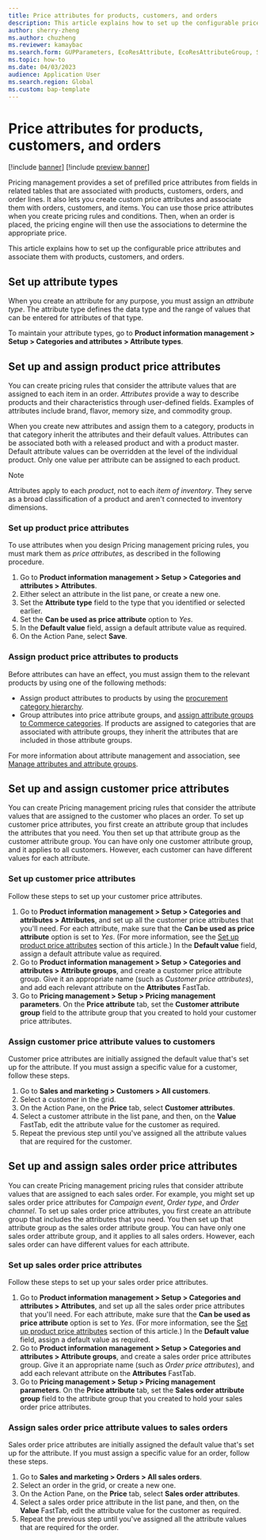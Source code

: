 ```yaml
---
title: Price attributes for products, customers, and orders
description: This article explains how to set up the configurable price attributes and link them to the products, customers, and orders.
author: sherry-zheng
ms.author: chuzheng
ms.reviewer: kamaybac
ms.search.form: GUPParameters, EcoResAttribute, EcoResAttributeGroup, SalesTable
ms.topic: how-to
ms.date: 04/03/2023
audience: Application User
ms.search.region: Global
ms.custom: bap-template
---
```


# Price attributes for products, customers, and orders

[!include [banner](../includes/banner.md)]
[!include [preview banner](../includes/preview-banner.md)]
<!-- KFM: Preview until further notice -->

Pricing management provides a set of prefilled price attributes from fields in related tables that are associated with products, customers, orders, and order lines. It also lets you create custom price attributes and associate them with orders, customers, and items. You can use those price attributes when you create pricing rules and conditions. Then, when an order is placed, the pricing engine will then use the associations to determine the appropriate price.

This article explains how to set up the configurable price attributes and associate them with products, customers, and orders.

## Set up attribute types

When you create an attribute for any purpose, you must assign an *attribute type*. The attribute type defines the data type and the range of values that can be entered for attributes of that type.

To maintain your attribute types, go to **Product information management \> Setup \> Categories and attributes \> Attribute types**.

## Set up and assign product price attributes

You can create pricing rules that consider the attribute values that are assigned to each item in an order. *Attributes* provide a way to describe products and their characteristics through user-defined fields. Examples of attributes include brand, flavor, memory size, and commodity group.

When you create new attributes and assign them to a category, products in that category inherit the attributes and their default values. Attributes can be associated both with a released product and with a product master. Default attribute values can be overridden at the level of the individual product. Only one value per attribute can be assigned to each product.

> [!NOTE]
> Attributes apply to each *product*, not to each *item of inventory*. They serve as a broad classification of a product and aren't connected to inventory dimensions.

### <a name="price-attributes"></a>Set up product price attributes

To use attributes when you design Pricing management pricing rules, you must mark them as *price attributes*, as described in the following procedure.

1. Go to **Product information management \> Setup \> Categories and attributes \> Attributes**.
1. Either select an attribute in the list pane, or create a new one.
1. Set the **Attribute type** field to the type that you identified or selected earlier.
1. Set the **Can be used as price attribute** option to *Yes*.
1. In the **Default value** field, assign a default attribute value as required.
1. On the Action Pane, select **Save**.

### Assign product price attributes to products

Before attributes can have an effect, you must assign them to the relevant products by using one of the following methods:

- Assign product attributes to products by using the [procurement category hierarchy](../procurement/tasks/set-up-procurement-category-hierarchy.md).
- Group attributes into price attribute groups, and [assign attribute groups to Commerce categories](../../commerce/attribute-attributegroups-lifecycle.md). If products are assigned to categories that are associated with attribute groups, they inherit the attributes that are included in those attribute groups.

For more information about attribute management and association, see [Manage attributes and attribute groups](../../commerce/attribute-attributegroups-lifecycle.md).

## Set up and assign customer price attributes

You can create Pricing management pricing rules that consider the attribute values that are assigned to the customer who places an order. To set up customer price attributes, you first create an attribute group that includes the attributes that you need. You then set up that attribute group as the customer attribute group. You can have only one customer attribute group, and it applies to all customers. However, each customer can have different values for each attribute.

### Set up customer price attributes

Follow these steps to set up your customer price attributes.

1. Go to **Product information management \> Setup \> Categories and attributes \> Attributes**, and set up all the customer price attributes that you'll need. For each attribute, make sure that the **Can be used as price attribute** option is set to *Yes*. (For more information, see the [Set up product price attributes](#price-attributes) section of this article.) In the **Default value** field, assign a default attribute value as required.
1. Go to **Product information management \> Setup \> Categories and attributes \> Attribute groups**, and create a customer price attribute group. Give it an appropriate name (such as *Customer price attributes*), and add each relevant attribute on the **Attributes** FastTab.
1. Go to **Pricing management \> Setup \> Pricing management parameters**. On the **Price attribute** tab, set the **Customer attribute group** field to the attribute group that you created to hold your customer price attributes.

### Assign customer price attribute values to customers

Customer price attributes are initially assigned the default value that's set up for the attribute. If you must assign a specific value for a customer, follow these steps.

1. Go to **Sales and marketing \> Customers \> All customers**.
1. Select a customer in the grid.
1. On the Action Pane, on the **Price** tab, select **Customer attributes**.
1. Select a customer attribute in the list pane, and then, on the **Value** FastTab, edit the attribute value for the customer as required.
1. Repeat the previous step until you've assigned all the attribute values that are required for the customer.

## Set up and assign sales order price attributes

You can create Pricing management pricing rules that consider attribute values that are assigned to each sales order. For example, you might set up sales order price attributes for *Campaign event*, *Order type*, and *Order channel*. To set up sales order price attributes, you first create an attribute group that includes the attributes that you need. You then set up that attribute group as the sales order attribute group. You can have only one sales order attribute group, and it applies to all sales orders. However, each sales order can have different values for each attribute.

### Set up sales order price attributes

Follow these steps to set up your sales order price attributes.

1. Go to **Product information management \> Setup \> Categories and attributes \> Attributes**, and set up all the sales order price attributes that you'll need. For each attribute, make sure that the **Can be used as price attribute** option is set to *Yes*. (For more information, see the [Set up product price attributes](#price-attributes) section of this article.) In the **Default value** field, assign a default value as required.
1. Go to **Product information management \> Setup \> Categories and attributes \> Attribute groups**, and create a sales order price attributes group. Give it an appropriate name (such as *Order price attributes*), and add each relevant attribute on the **Attributes** FastTab.
1. Go to **Pricing management \> Setup \> Pricing management parameters**. On the **Price attribute** tab, set the **Sales order attribute group** field to the attribute group that you created to hold your sales order price attributes.

### Assign sales order price attribute values to sales orders

Sales order price attributes are initially assigned the default value that's set up for the attribute. If you must assign a specific value for an order, follow these steps.

1. Go to **Sales and marketing \> Orders \> All sales orders**.
1. Select an order in the grid, or create a new one.
1. On the Action Pane, on the **Price** tab, select **Sales order attributes**.
1. Select a sales order price attribute in the list pane, and then, on the **Value** FastTab, edit the attribute value for the customer as required.
1. Repeat the previous step until you've assigned all the attribute values that are required for the order.
